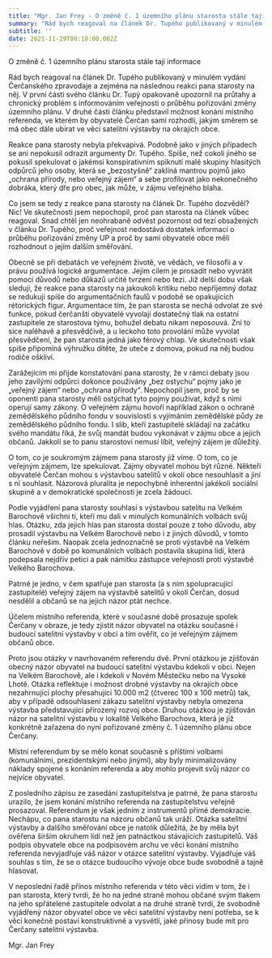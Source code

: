 ```yaml
---
title: "Mgr. Jan Frey - O změně č. 1 územního plánu starosta stále tají informace"
summary: "Rád bych reagoval na článek Dr. Tupého publikovaný v minulém vydání Čerčanského zpravodaje a zejména na následnou reakci pana starosty na něj."
subtitle: ''
date: 2021-11-29T00:10:00.002Z
---
```


O změně č. 1 územního plánu starosta stále tají informace 

Rád bych reagoval na článek Dr. Tupého publikovaný v minulém vydání Čerčanského zpravodaje a zejména na následnou reakci pana starosty na něj. V první části svého článku Dr. Tupý opakovaně upozornil na průtahy a chronický problém s informováním veřejnosti o průběhu pořizování změny územního plánu. V druhé části článku představil možnost konání místního referenda, ve kterém by obyvatelé Čerčan sami rozhodli, jakým směrem se má obec dále ubírat ve věci satelitní výstavby na okrajích obce.

Reakce pana starosty nebyla překvapivá. Podobně jako v jiných případech se ani nepokusil odrazit argumenty Dr. Tupého. Spíše, než cokoli jiného se pokusil spekulovat o jakémsi konspirativním spiknutí malé skupiny hlasitých odpůrců jeho osoby, která se „bezostyšně“ zaklíná mantrou pojmů jako „ochrana přírody, nebo veřejný zájem“ a sebe profilovat jako nekonečného dobráka, který dře pro obec, jak může, v zájmu veřejného blaha.

Co jsem se tedy z reakce pana starosty na článek Dr. Tupého dozvěděl? Nic! Ve skutečnosti jsem nepochopil, proč pan starosta na článek vůbec reagoval. Snad chtěl jen neohrabaně odvést pozornost od tezí obsažených v článku Dr. Tupého, proč veřejnost nedostává dostatek informací o průběhu pořizování změny UP a proč by sami obyvatelé obce měli rozhodnout o jejím dalším směřování.

Obecně se při debatách ve veřejném životě, ve vědách, ve filosofii a v právu používá logické argumentace. Jejím cílem je prosadit nebo vyvrátit pomocí důvodů nebo důkazů určité tvrzení nebo tezi. Již delší dobu však sleduji, že reakce pana starosty na jakoukoli kritiku nebo nepříjemný dotaz se redukují spíše do argumentačních faulů v podobě se opakujících rétorických figur. Argumentace tím, že pan starosta se nechá odvolat ze své funkce, pokud čerčanští obyvatelé vyvolají dostatečný tlak na ostatní zastupitele ze starostova týmu, bohužel debatu nikam neposouvá. Zní to sice naléhavě a přesvědčivě, a u leckoho toto provolání může vyvolat přesvědčení, že pan starosta jedná jako férový chlap. Ve skutečnosti však spíše připomíná výhružku dítěte, že uteče z domova, pokud na něj budou rodiče oškliví.
 
Zarážejícím mi přijde konstatování pana starosty, že v rámci debaty jsou jeho zavilými odpůrci dokonce používány „bez ostychu“ pojmy jako je „veřejný zájem“ nebo „ochrana přírody“. Nepochopil jsem, proč by se oponenti pana starosty měli ostýchat tyto pojmy používat, když s nimi operují samy zákony. O veřejném zájmu hovoří například zákon o ochraně zemědělského půdního fondu v souvislosti s vyjímáním zemědělské půdy ze zemědělského půdního fondu. I slib, kteří zastupitelé skládají na začátku svého mandátu říká, že svůj mandát budou vykonávat v zájmu obce a jejích občanů. Jakkoli se to panu starostovi nemusí líbit, veřejný zájem je důležitý.

O tom, co je soukromým zájmem pana starosty již víme. O tom, co je veřejným zájmem, lze spekulovat. Zájmy obyvatel mohou být různé. Někteří obyvatelé Čerčan mohou s výstavbou satelitů v okolí obce nesouhlasit a jiní s ní souhlasit. Názorová pluralita je nepochybně inherentní jakékoli sociální skupině a v demokratické společnosti je zcela žádoucí.

Podle vyjádření pana starosty souhlasí s výstavbou satelitu na Velkém Barochově všichni ti, kteří mu dali v minulých komunálních volbách svůj hlas. Otázku, zda jejich hlas pan starosta dostal pouze z toho důvodu, aby prosadil výstavbu na Velkém Barochově nebo i z jiných důvodů, v tomto článku neřeším. Naopak zcela jednoznačně se proti výstavbě na Velkém Barochově v době po komunálních volbách postavila skupina lidí, která podepsala nejdřív petici a pak námitku zástupce veřejnosti proti výstavbě Velkého Barochova.

Patrné je jedno, v čem spatřuje pan starosta (a s ním spolupracující zastupitelé) veřejný zájem na výstavbě satelitů v okolí Čerčan, dosud nesdělil a občanů se na jejich názor ptát nechce.

Účelem místního referenda, které v současné době prosazuje spolek Čerčany v obraze, je tedy zjistit názor obyvatel na otázku současné i budoucí satelitní výstavby v obci a tím ověřit, co je veřejným zájmem občanů obce.

Proto jsou otázky v navrhovaném referendu dvě. První otázkou je zjišťován obecný názor obyvatel na budoucí satelitní výstavbu kdekoli v obci. Nejen na Velkém Barochově, ale i kdekoli v Novém Městečku nebo na Vysoké Lhotě. Otázka reflektuje i možnost drobné výstavby na okrajích obce nezahrnující plochy přesahující 10.000 m2 (čtverec 100 x 100 metrů) tak, aby v případě odsouhlasení zákazu satelitní výstavby nebyla omezena výstavba představující přirozený rozvoj obce. Druhou otázkou je zjišťován názor na satelitní výstavbu v lokalitě Velkého Barochova, která je již konkrétně zařazena do nyní pořizované změny č. 1 územního plánu obce Čerčany.

Místní referendum by se mělo konat současně s příštími volbami (komunálními, prezidentskými nebo jinými), aby byly minimalizovány náklady spojené s konáním referenda a aby mohlo projevit svůj názor co nejvíce obyvatel.

Z posledního zápisu ze zasedání zastupitelstva je patrné, že pana starostu urazilo, že jsem konání místního referenda na zastupitelstvu veřejně prosazoval. Referendum je však jedním z instrumentů přímé demokracie. Nechápu, co pana starostu na názoru občanů tak uráží. Otázka satelitní výstavby a dalšího směřování obce je natolik důležitá, že by měla být ověřena širším okruhem lidí než jen patnáctkou stávajících zastupitelů. Váš podpis obyvatele obce na podpisovém archu ve věci konání místního referenda nevyjadřuje váš názor v otázce satelitní výstavby. Vyjadřuje váš souhlas s tím, že se o otázce budoucího vývoje obce bude svobodně a tajně hlasovat.

V neposlední řadě přínos místního referenda v této věci vidím v tom, že i pan starosta, který tvrdí, že ho na jedné straně mohou občané svým tlakem na jeho spřátelené zastupitele odvolat a na druhé straně tvrdí, že svobodně vyjádřený názor obyvatel obce ve věci satelitní výstavby není potřeba, se k věci konečně postaví konstruktivně a vysvětlí, jaké přínosy bude mít pro Čerčany satelitní výstavba.

Mgr. Jan Frey
